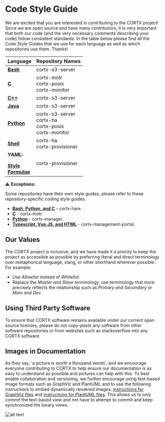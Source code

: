 # Code Style Guide

We are excited that you are interested in contributing to the CORTX project! Since we are open source and have many contributors, it is very important that both our code (and the very necessary comments describing your code) follow consistent standards. In the table below please find all the Code Style Guides that we use for each language as well as which repositories use them. Thanks!

| **Language** 	| **Repository Names**	| 
|-	|-	|
|**[Bash](https://github.com/bahamas10/bash-style-guide)** | cortx-s3-server| 
|**[C](https://github.com/Seagate/cortx-motr/blob/dev/doc/coding-style.md)**| cortx-motr</br>cortx-posix</br>cortx-monitor</br> |
|**[C++](https://google.github.io/styleguide/cppguide.html)**  | cortx-s3-server|
|**[Java](https://google.github.io/styleguide/javaguide.html)** |cortx-s3-server|
|**[Python](https://google.github.io/styleguide/pyguide.html)**| cortx-s3-server</br> cortx-ha</br>cortx-posix</br>cortx-monitor</br> |
|**[Shell](https://google.github.io/styleguide/shellguide.html)**| cortx-ha</br>cortx-provisioner</br> |
| **YAML:**</br></p>**[Style](https://docs.saltstack.com/en/latest/topics/development/conventions/style.html)**</br>**[Formulae](https://docs.saltstack.com/en/latest/topics/development/conventions/formulas.html)**</br> | cortx-provisioner|

:warning: **Exceptions:** 

Some repositories have their own style guides, please refer to these repository-specific coding style guides.

- **[Bash, Python, and C](https://github.com/Seagate/cortx-hare/tree/dev/rfc/8)** - cortx-hare.
- **[C](https://github.com/Seagate/cortx-motr/blob/main/doc/coding-style.md)** - cortx-motr.
- **[Python](https://github.com/Seagate/cortx-manager/blob/main/CodingStyle.md)** - cortx-manager.
- **[Typescript, Vue.JS, and HTML](https://github.com/Seagate/cortx-management-portal/blob/main/docs/CodingStyle.md)** - cortx-management-portal.

## Our Values

The CORTX project is inclusive, and we have made it a priority to keep the project as accessible as possible by preferring literal and direct terminology over metaphorical language, slang, or other shorthand wherever possible. For example: 
  - Use *Allowlist* instead of *Whitelist*.
  - Replace the *Master and Slave* terminology, use terminology that more precisely reflects the relationship such as *Primary and Secondary* or *Main and Dev*. 
  
## Using Third Party Software

To ensure that CORTX software remains available under our current open source licenses, please do not _copy-paste_ any software from other software repositories or from websites such as stackoverflow into any CORTX software. 

## Images in Documentation

As they say, 'a picture is worth a thousand words', and we encourage everyone contributing to CORTX to help ensure our documentation is as easy to understand as possible and pictures can help with this.  To best enable collaboration and versioning, we further encourage using text-based image formats such as GraphViz and PlantUML and to use the 
following instructions to embed dynamically rendered images: [instructions for GraphViz files](images/graphviz/README.md) and 
[instructions for PlantUML files](images/plantuml/README.md).  This allows us to only _commit_ the text-based view and not have to attempt to commit and keep synchronized the binary views.

![alt text](https://graphvizrender.herokuapp.com/render?url=https://raw.githubusercontent.com/seagate/cortx/main/doc/images/graphviz/happy_example.dot)
